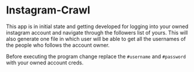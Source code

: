 # Instagram-Crawl

This app is in initial state and getting developed for logging into your owned instagram account and navigate through the followers list of yours. This will also generate one file in which user will be able to get all the usernames of the people who follows the account owner.

Before executing the program change replace the `#username` and `#password` with your owned account creds.
